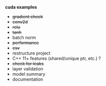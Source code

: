 
**cuda examples**

- ~~gradient check~~
- ~~conv2d~~
- ~~relu~~
- ~~tanh~~
- batch norm
- ~~performance~~
- ~~csv~~
- restructure project
- C++ 11+ features (shared/unique ptr, etc.) ?
- ~~check for leaks~~
- layer validation
- model summary
- documentation